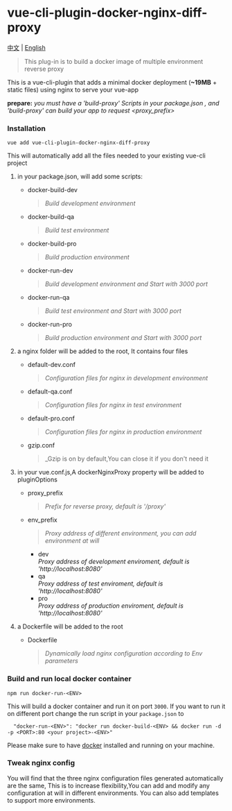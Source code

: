 # vue-cli-plugin-docker-nginx-diff-proxy
[中文](https://github.com/ashen9/vue-cli-plugin-docker-nginx-diff-proxy/blob/master/README-CH.md) | [English](https://github.com/ashen9/vue-cli-plugin-docker-nginx-diff-proxy/blob/master/README.md)
> This plug-in is to build a docker image of multiple environment reverse proxy

This is a vue-cli-plugin that adds a minimal docker deployment (**~19MB** + static files) using nginx to serve your vue-app  
  
**prepare:** *you must have a 'build-proxy' Scripts in your package.json , and 'build-proxy' can build your app to request <proxy_prefix>*

### Installation

```
vue add vue-cli-plugin-docker-nginx-diff-proxy
```

This will automatically add all the files needed to your existing vue-cli project  
1. in your package.json, will add some scripts:
    * docker-build-dev  
        >_Build development environment_
    * docker-build-qa  
        >_Build test environment_
    * docker-build-pro  
        >_Build production environment_
    * docker-run-dev  
        >_Build development environment and Start with 3000 port_
    * docker-run-qa  
        >_Build test environment and Start with 3000 port_
    * docker-run-pro
        >_Build production environment and Start with 3000 port_  

2. a nginx folder will be added to the root, It contains four files
    * default-dev.conf  
        >_Configuration files for nginx in development environment_
    * default-qa.conf  
        >_Configuration files for nginx in test environment_ 
    * default-pro.conf  
        >_Configuration files for nginx in production environment_
    * gzip.conf  
        >_Gzip is on by default,You can close it if you don't need it

3. in your vue.conf.js,A dockerNginxProxy property will be added to pluginOptions
    * proxy_prefix  
        >_Prefix for reverse proxy, default is '/proxy'_ 
    * env_prefix  
        >_Proxy address of different environment, you can add environment at will_      
        - dev  
            _Proxy address of development enviroment, default is 'http://localhost:8080'_
        - qa  
            _Proxy address of test enviroment, default is 'http://localhost:8080'_
        - pro  
            _Proxy address of production enviroment, default is 'http://localhost:8080'_
                        
4. a Dockerfile will be added to the root
    * Dockerfile  
        >_Dynamically load nginx configuration according to Env parameters_
 
### Build and run local docker container

```
npm run docker-run-<ENV>
```

This will build a docker container and run it on port `3000`. If you want to run it on different port change the run script in your `package.json` to

```
  "docker-run-<ENV>": "docker run docker-build-<ENV> && docker run -d -p <PORT>:80 <your project>-<ENV>"
```

Please make sure to have [docker](https://docs.docker.com/install/) installed and running on your machine.

### Tweak nginx config

You will find that the three nginx configuration files generated automatically are the same,
This is to increase flexibility,You can add and modify any configuration at will in different environments.
You can also add templates to support more environments.



